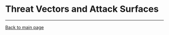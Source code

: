 
# Threat Vectors and Attack Surfaces








----------------------------------------------

[Back to main page](../../README.md#security)    